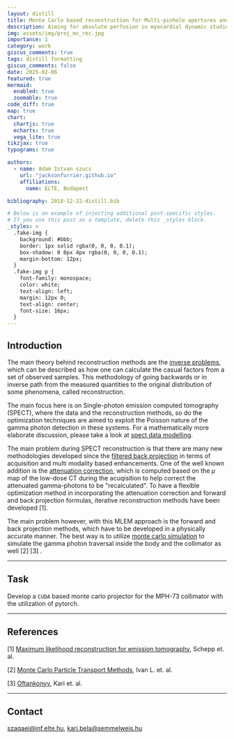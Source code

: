 ```yaml
---
layout: distill
title: Monte Carlo based reconstruction for Multi-pinhole apertures and dynamic acquisitions
description: Aiming for absolute perfusion in myocardial dynamic studies with 3-headed MPH cameras
img: assets/img/proj_mc_rec.jpg
importance: 1
category: work
giscus_comments: true
tags: distill formatting
giscus_comments: false
date: 2025-02-06
featured: true
mermaid:
  enabled: true
  zoomable: true
code_diff: true
map: true
chart:
  chartjs: true
  echarts: true
  vega_lite: true
tikzjax: true
typograms: true

authors:
  - name: Adam Istvan szucs
    url: "jacksonfurrier.github.io"
    affiliations:
      name: ELTE, Budapest

bibliography: 2018-12-22-distill.bib

# Below is an example of injecting additional post-specific styles.
# If you use this post as a template, delete this _styles block.
_styles: >
  .fake-img {
    background: #bbb;
    border: 1px solid rgba(0, 0, 0, 0.1);
    box-shadow: 0 0px 4px rgba(0, 0, 0, 0.1);
    margin-bottom: 12px;
  }
  .fake-img p {
    font-family: monospace;
    color: white;
    text-align: left;
    margin: 12px 0;
    text-align: center;
    font-size: 16px;
  }
---
```


## Introduction

The main theory behind reconstruction methods are the [inverse problems](https://en.wikipedia.org/wiki/Inverse_problem), which can be described as how one can calculate the casual factors from a set of observed samples. This methodology of going backwards or in inverse path from the measured quantities to the original distribution of some phenomena, called reconstruction. 

The main focus here is on Single-photon emission computed tomography (SPECT), where the data and the reconstruction methods, so do the optimization techniques are aimed to exploit the Poisson nature of the gamma photon detection in these systems. For a mathematically more elaborate discussion, please take a look at [spect data modelling](https://jacksonfurrier.github.io/models_nuclear_cardiology/topics/e_spect_data_math.html).

The main problem during SPECT reconstruction is that there are many new methodologies developed since the [filtered back projection](https://en.wikipedia.org/wiki/Tomographic_reconstruction) in terms of acquisition and multi modality based enhancements. One of the well known addition is the [attenuation correction](https://www.digirad.com/understanding-attenuation-correction/), which is computed based on the $\mu$ map of the low-dose CT during the acuqisition to help correct the attenuated gamma-photons to be "recalculated". To have a flexible optimization method in incorporating the attenuation correction and forward and back projection formulas, iterative reconstruction methods have been developed [1]. 

The main problem however, with this MLEM approach is the forward and back projection methods, which have to be developed in a physically accurate manner. The best way is to utilize [monte carlo simulation](https://en.wikipedia.org/wiki/Monte_Carlo_method) to simulate the gamma photon traversal inside the body and the collimator as well [2] [3] .

---

## Task

Develop a `CUDA` based monte carlo projector for the MPH-73 collimator with the utilization of pytorch. 

---

## References

[1] [Maximum likelihood reconstruction for emission tomography](https://ieeexplore.ieee.org/iel5/42/4307552/04307558.pdf?casa_token=BdryRstdcCMAAAAA:GXsmArkUiNEOtPP_jc7MF8WP2256UCSjz8mF10wCJFKQ9Q40IJA6MZonwn5P8Hv8G7DsAbg1aisQ), Schepp et. al.

[2] [Monte Carlo Particle Transport Methods](https://www.taylorfrancis.com/books/mono/10.1201/9781351074834/monte-carlo-particle-transport-methods-lux), Ivan L. et. al.

[3] [Oftankonyv](http://oftankonyv.reak.bme.hu/), Kari et. al.

---

## Contact

szaqaei@inf.elte.hu, kari.bela@semmelweis.hu

